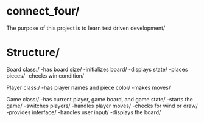 # connect_four/

The purpose of this project is to learn test driven development/

# Structure/
Board class:/
-has board size/
-initializes board/
-displays state/
-places pieces/
-checks win condition/

Player class:/
-has player names and piece color/
-makes moves/

Game class:/
-has current  player, game board, and game state/
-starts the game/
-switches players/
-handles player moves/
-checks for wind or draw/
-provides interface/
-handles user input/
-displays the board/